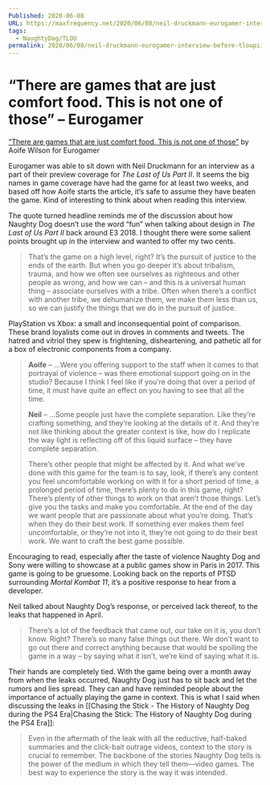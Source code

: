 ```yaml
---
Published: 2020-06-08
URL: https://maxfrequency.net/2020/06/08/neil-druckmann-eurogamer-interview-before-tloupii/
tags:
  - NaughtyDog/TLOU
permalink: 2020/06/08/neil-druckmann-eurogamer-interview-before-tloupii/
---
```

# “There are games that are just comfort food. This is not one of those” – Eurogamer

[“There are games that are just comfort food. This is not one of those”](https://www.eurogamer.net/articles/2020-06-05-there-are-games-that-are-just-comfort-food-this-is-not-one-of-those) by Aoife Wilson for Eurogamer

Eurogamer was able to sit down with Neil Druckmann for an interview as a part of their preview coverage for *The Last of Us Part II*. It seems the big names in game coverage have had the game for at least two weeks, and based off how Aoife starts the article, it’s safe to assume they have beaten the game. Kind of interesting to think about when reading this interview.

The quote turned headline reminds me of the discussion about how Naughty Dog doesn’t use the word “fun” when talking about design in *The Last of Us Part II* back around E3 2018. I thought there were some salient points brought up in the interview and wanted to offer my two cents.

>That’s the game on a high level, right? It’s the pursuit of justice to the ends of the earth. But when you go deeper it’s about tribalism, trauma, and how we often see ourselves as righteous and other people as wrong, and how we can – and this is a universal human thing – associate ourselves with a tribe. Often when there’s a conflict with another tribe, we dehumanize them, we make them less than us, so we can justify the things that we do in the pursuit of justice.

PlayStation vs Xbox: a small and inconsequential point of comparison. These brand loyalists come out in droves in comments and tweets. The hatred and vitriol they spew is frightening, disheartening, and pathetic all for a box of electronic components from a company.

> **Aoife** – …Were you offering support to the staff when it comes to that portrayal of violence – was there emotional support going on in the studio? Because I think I feel like if you’re doing that over a period of time, it must have quite an effect on you having to see that all the time.
> 
> **Neil** – …Some people just have the complete separation. Like they’re crafting something, and they’re looking at the details of it. And they’re not like thinking about the greater context is like, how do I replicate the way light is reflecting off of this liquid surface – they have complete separation.
> 
> There’s other people that might be affected by it. And what we’ve done with this game for the team is to say, look, if there’s any content you feel uncomfortable working on with it for a short period of time, a prolonged period of time, there’s plenty to do in this game, right? There’s plenty of other things to work on that aren’t those things. Let’s give you the tasks and make you comfortable. At the end of the day we want people that are passionate about what you’re doing. That’s when they do their best work. If something ever makes them feel uncomfortable, or they’re not into it, they’re not going to do their best work. We want to craft the best game possible.

Encouraging to read, especially after the taste of violence Naughty Dog and Sony were willing to showcase at a public games show in Paris in 2017. This game is going to be gruesome. Looking back on the reports of PTSD surrounding *Mortal Kombat 11*, it’s a positive response to hear from a developer.

Neil talked about Naughty Dog’s response, or perceived lack thereof, to the leaks that happened in April.

> There’s a lot of the feedback that came out, our take on it is, you don’t know. Right? There’s so many false things out there. We don’t want to go out there and correct anything because that would be spoiling the game in a way – by saying what it isn’t, we’re kind of saying what it is.

Their hands are completely tied. With the game being over a month away from when the leaks occurred, Naughty Dog just has to sit back and let the rumors and lies spread. They can and have reminded people about the importance of actually playing the game in context. This is what I said when discussing the leaks in [[Chasing the Stick - The History of Naughty Dog during the PS4 Era|Chasing the Stick: The History of Naughty Dog during the PS4 Era]]:

> Even in the aftermath of the leak with all the reductive, half-baked summaries and the click-bait outrage videos, context to the story is crucial to remember. The backbone of the stories Naughty Dog tells is the power of the medium in which they tell them—video games. The best way to experience the story is the way it was intended.